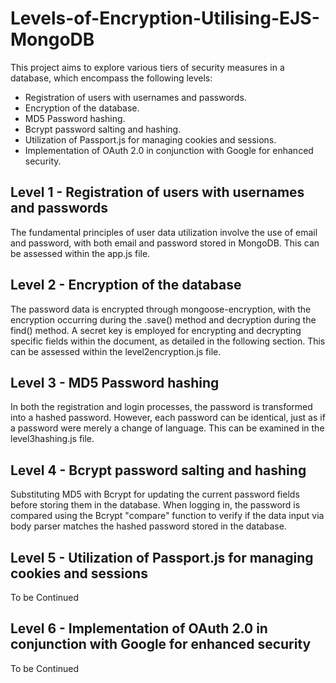 # Levels-of-Encryption-Utilising-EJS-MongoDB

This project aims to explore various tiers of security measures in a database, which encompass the following levels:

- Registration of users with usernames and passwords.
- Encryption of the database.
- MD5 Password hashing.
- Bcrypt password salting and hashing.
- Utilization of Passport.js for managing cookies and sessions.
- Implementation of OAuth 2.0 in conjunction with Google for enhanced security.


## Level 1 - Registration of users with usernames and passwords

The fundamental principles of user data utilization involve the use of email and password, with both email and password stored in MongoDB. This can be assessed within the app.js file.

## Level 2 - Encryption of the database

The password data is encrypted through mongoose-encryption, with the encryption occurring during the .save() method and decryption during the find() method. A secret key is employed for encrypting and decrypting specific fields within the document, as detailed in the following section. This can be assessed within the level2encryption.js file.

## Level 3 - MD5 Password hashing

In both the registration and login processes, the password is transformed into a hashed password. However, each password can be identical, just as if a password were merely a change of language. This can be examined in the level3hashing.js file.

## Level 4 - Bcrypt password salting and hashing

Substituting MD5 with Bcrypt for updating the current password fields before storing them in the database. When logging in, the password is compared using the Bcrypt "compare" function to verify if the data input via body parser matches the hashed password stored in the database.

## Level 5 - Utilization of Passport.js for managing cookies and sessions

To be Continued

## Level 6 - Implementation of OAuth 2.0 in conjunction with Google for enhanced security

To be Continued
